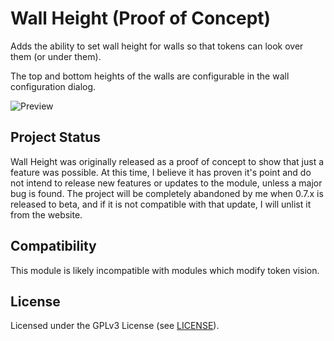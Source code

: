 # Wall Height (Proof of Concept)

Adds the ability to set wall height for walls so that tokens can look over them (or under them).

The top and bottom heights of the walls are configurable in the wall configuration dialog.

![Preview](wall-height.gif)

## Project Status

Wall Height was originally released as a proof of concept to show that just a feature was possible. At this time, I believe it has proven it's point and do not intend to release new features or updates to the module, unless a major bug is found. The project will be completely abandoned by me when 0.7.x is released to beta, and if it is not compatible with that update, I will unlist it from the website.

## Compatibility

This module is likely incompatible with modules which modify token vision.

## License

Licensed under the GPLv3 License (see [LICENSE](LICENSE)).
